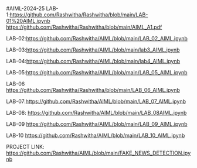 #AIML-2024-25
LAB-1:https://github.com/Rashwitha/Rashwitha/blob/main/LAB-01%20AIML.ipynb
https://github.com/Rashwitha/Rashwitha/blob/main/AIML_A1.pdf

LAB-02:https://github.com/Rashwitha/AIML/blob/main/LAB_02_AIML.ipynb



LAB-03:https://github.com/Rashwitha/AIML/blob/main/lab3_AIML.ipynb

LAB-04:https://github.com/Rashwitha/AIML/blob/main/lab4_AIML.ipynb





LAB-05:https://github.com/Rashwitha/AIML/blob/main/LAB_05_AIML.ipynb




LAB-06 https://github.com/Rashwitha/Rashwitha/blob/main/LAB_06_AIML.ipynb

LAB-07:https://github.com/Rashwitha/AIML/blob/main/LAB_07_AIML.ipynb



LAB-08: https://github.com/Rashwitha/AIML/blob/main/LAB_08AIML.ipynb

LAB-09 https://github.com/Rashwitha/AIML/blob/main/LAB_09_AIML.ipynb


LAB-10 https://github.com/Rashwitha/AIML/blob/main/LAB_10_AIML.ipynb


PROJECT LINK:  https://github.com/Rashwitha/AIML/blob/main/FAKE_NEWS_DETECTION.ipynb





